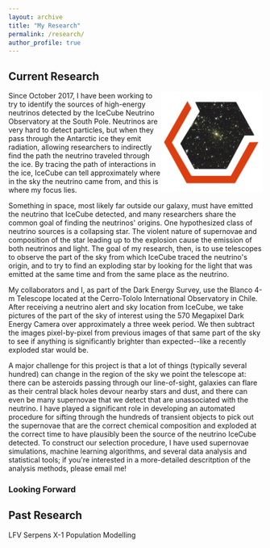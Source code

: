 ```yaml
---
layout: archive
title: "My Research"
permalink: /research/
author_profile: true
---
```


## Current Research
<img align="right" src="/des.jpg">
Since October 2017, I have been working to try to identify the sources of high-energy neutrinos detected by the IceCube Neutrino Observatory at the South Pole. Neutrinos are very hard to detect particles, but when they pass through the Antarctic ice they emit radiation, allowing researchers to indirectly find the path the neutrino traveled through the ice. By tracing the path of interactions in the ice, IceCube can tell approximately where in the sky the neutrino came from, and this is where my focus lies.


Something in space, most likely far outside our galaxy, must have emitted the neutrino that IceCube detected, and many researchers share the common goal of finding the neutrinos' origins. One hypothesized class of neutrino sources is a collapsing star. The violent nature of supernovae and composition of the star leading up to the explosion cause the emission of both neutrinos and light. The goal of my research, then, is to use telescopes to observe the part of the sky from which IceCube traced the neutrino's origin, and to try to find an exploding star by looking for the light that was emitted at the same time and from the same place as the neutrino.

My collaborators and I, as part of the Dark Energy Survey, use the Blanco 4-m Telescope located at the Cerro-Tololo International Observatory in Chile. After receiving a neutrino alert and sky location from IceCube, we take pictures of the part of the sky of interest using the 570 Megapixel Dark Energy Camera over approximately a three week period. We then subtract the images pixel-by-pixel from previous images of that same part of the sky to see if anything is significantly brighter than expected--like a recently exploded star would be.

A major challenge for this project is that a lot of things (typically several hundred) can change in the region of the sky we point the telescope at: there can be asteroids passing through our line-of-sight, galaxies can flare as their central black holes devour nearby stars and dust, and there can even be many supernovae that we detect that are unassociated with the neutrino. I have played a significant role in developing an automated procedure for sifting through the hundreds of transient objects to pick out the supernovae that are the correct chemical composition and exploded at the correct time to have plausibly been the source of the neutrino IceCube detected. To construct our selection procedure, I have used supernovae simulations, machine learning algorithms, and several data analysis and statistical tools; if you're interested in a more-detailed descritption of the analysis methods, please email me!

### Looking Forward


## Past Research
LFV
Serpens X-1
Population Modelling
